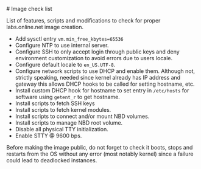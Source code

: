 # Image check list

List of features, scripts and modifications to check for proper labs.online.net image creation.

* Add sysctl entry `vm.min_free_kbytes=65536`
* Configure NTP to use internal server.
* Configure SSH to only accept login through public keys and deny environment customization to avoid errors due to users locale.
* Configure default locale to `en_US.UTF-8`.
* Configure network scripts to use DHCP and enable them.
  Although not, strictly speaking, needed since kernel already has IP address and gateway this allows DHCP hooks to be called for setting hostname, etc.
* Install custom DHCP hook for hostname to set entry in `/etc/hosts` for software using `getent_r` to get hostname.
* Install scripts to fetch SSH keys
* Install scripts to fetch kernel modules.
* Install scripts to connect and/or mount NBD volumes.
* Install scripts to manage NBD root volume.
* Disable all physical TTY initialization.
* Enable STTY @ 9600 bps.

Before making the image public, do not forget to check it boots, stops and restarts from the OS without any error (most notably kernel) since a failure could lead to deadlocked instances.
